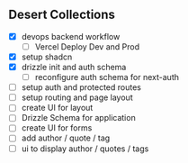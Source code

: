 ## Desert Collections

- [x] devops backend workflow
  - [ ] Vercel Deploy Dev and Prod
- [x] setup shadcn
- [x] drizzle init and auth schema
  - [ ] reconfigure auth schema for next-auth
- [ ] setup auth and protected routes
- [ ] setup routing and page layout
- [ ] create UI for layout
- [ ] Drizzle Schema for application
- [ ] create UI for forms
- [ ] add author / quote / tag
- [ ] ui to display author / quotes / tags
